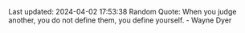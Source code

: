 Last updated: 2024-04-02 17:53:38
Random Quote: When you judge another, you do not define them, you define yourself. - Wayne Dyer